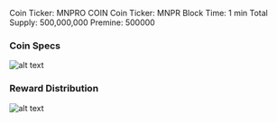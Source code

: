 
Coin Ticker: MNPRO COIN
Coin Ticker: MNPR
Block Time: 1 min
Total Supply: 500,000,000
Premine: 500000




### Coin Specs
 
 ![alt text](http://104.238.177.207/mn_specific.png)


### Reward Distribution
 
![alt text](http://104.238.177.207/MN.png)
